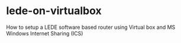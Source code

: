 # lede-on-virtualbox
How to setup a LEDE software based router using Virtual box and MS Windows Internet Sharing (ICS)
